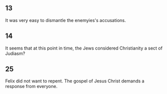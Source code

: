 ## 13
It was very easy to dismantle the enemyies's accusations.

## 14
It seems that at this point in time, the Jews considered Christianity a sect of Judiasm?

## 25
Felix did not want to repent.
The gospel of Jesus Christ demands a response from everyone.
